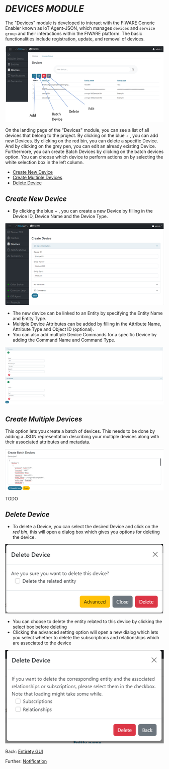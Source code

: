 # *DEVICES MODULE* 

The "Devices" module is developed to interact with the FIWARE Generic Enabler known as IoT Agent-JSON, which manages `devices` and `service group` and their interactions within the FIWARE platform. The basic functionalities include registration, update, and removal of devices.

![Alt text](images/image-11.png)

On the landing page of the "Devices" module, you can see a list of all devices that belong to the project. 
By clicking on the blue + , you can add new Devices. By clicking on the red bin, you can delete a specific Device. And by clicking on the grey pen, you can edit an already existing Device.
Furthermore, you can create Batch Devices by clicking on the batch devices option.
You can choose which device to perform actions on by selecting the white selection box in the left column.

- [Create New Device](#create-new-device)
- [Create Multiple Devices](#create-multiple-devices)
- [Delete Device](#delete-device)

## *Create New Device*
-	By clicking the blue + , you can create a new Device by filling in the Device ID, Device Name and the Device Type.

![Alt text](images/image-12.png)

- The new device can be linked to an Entity by specifying the Entity Name and Entity Type.
- Multiple Device Attributes can be added by filling in the Attribute Name, Attribute Type and Object ID (optional).
- You can also add multiple Device Commands for a specific Device by adding the Command Name and Command Type. 

![Alt text](images/image-13.png)

## *Create Multiple Devices*
This option lets you create a batch of devices. This needs to be done by adding a JSON representation describing your multiple devices along with their associated attributes and metadata.

![Alt text](images/image-14.png)

TODO

## *Delete Device*
- To delete a Device, you can select the desired Device and click on the *red bin*, this will open a dialog box which gives you options for deleting the device. 

![Alt text](images/image-15.png)

- You can choose to delete the entity related to this device by clicking the select box before deleting
- Clicking the advanced setting option will open a new dialog which lets you select whether to delete the subscriptions and relationships which are associated to the device

![Alt text](images/image-16.png)

Back: [Entirety GUI](../GUI_TUTORIALS.md#modules)

Further: [Notification ](NOTIFICATIONS.md)
